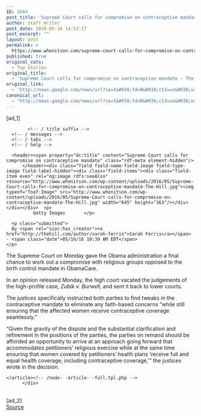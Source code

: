 ```yaml
---
ID: 3684
post_title: 'Supreme Court calls for compromise on contraceptive mandate &#8211; The Hill'
author: Staff Writer
post_date: 2016-05-16 14:52:17
post_excerpt: ""
layout: post
permalink: >
  https://www.whenitson.com/supreme-court-calls-for-compromise-on-contraceptive-mandate-the-hill/
published: true
original_cats:
  - Top Stories
original_title:
  - 'Supreme Court calls for compromise on contraceptive mandate - The Hill'
original_link:
  - 'http://news.google.com/news/url?sa=t&#038;fd=R&#038;ct2=us&#038;usg=AFQjCNEmt11aqTDhVP5aXpZNo8igqmQB2w&#038;clid=c3a7d30bb8a4878e06b80cf16b898331&#038;cid=52779107980551&#038;ei=n945V4CsG4WjhQGtqKboCw&#038;url=http://thehill.com/policy/healthcare/280001-supreme-court-calls-for-compromise-on-contraceptive-mandate'
canonical_url:
  - 'http://news.google.com/news/url?sa=t&#038;fd=R&#038;ct2=us&#038;usg=AFQjCNEmt11aqTDhVP5aXpZNo8igqmQB2w&#038;clid=c3a7d30bb8a4878e06b80cf16b898331&#038;cid=52779107980551&#038;ei=n945V4CsG4WjhQGtqKboCw&#038;url=http://thehill.com/policy/healthcare/280001-supreme-court-calls-for-compromise-on-contraceptive-mandate'
---
```

 [ad_1]
<br><div id="content" role="main" readability="29.3136">
            <a id="main-content"/>
            <!-- / title preffix -->
              
            <!-- / title suffix -->
      <!-- / messages -->
      <!-- / tabs -->
      <!-- / help -->
            
            


<!-- node- -article- -full.tpl.php -->
<article class="node-280001 node node-article view-mode-full clearfix" about="/policy/healthcare/280001-supreme-court-calls-for-compromise-on-contraceptive-mandate" typeof="sioc:Item foaf:Document" readability="25.885640584695">

      <header><span property="dc:title" content="Supreme Court calls for compromise on contraceptive mandate" class="rdf-meta element-hidden"/>
          </header><div class="field field-name-field-image field-type-image field-label-hidden"><div class="field-items"><div class="field-item even" rel="og:image rdfs:seeAlso" resource="http://www.whenitson.com/wp-content/uploads/2016/05/Supreme-Court-calls-for-compromise-on-contraceptive-mandate-The-Hill.jpg"><img typeof="foaf:Image" src="http://www.whenitson.com/wp-content/uploads/2016/05/Supreme-Court-calls-for-compromise-on-contraceptive-mandate-The-Hill.jpg" width="645" height="363"/></div></div></div>  <p>
              Getty Images       </p>
    
      <p class="submitted">
      By <span rel="sioc:has_creator"><a href="http://thehill.com/author/sarah-ferris">Sarah Ferris</a></span> - <span class="date">05/16/16 10:39 AM EDT</span>
    </p>
    
  <div class="field field-name-body field-type-text-with-summary field-label-hidden"><div class="field-items" readability="16"><div class="field-item even" property="content:encoded" readability="27"><p dir="ltr">The Supreme Court on Monday gave the Obama administration a final chance to work out a compromise with religious groups opposed to the birth control mandate in ObamaCare.</p>In an opinion released Monday, the high court vacated the judgements of the high-profile case, <em>Zubik v. Burwell</em>, and sent it back to lower courts. <p dir="ltr">The justices specifically instructed both parties to find tweaks in the contraceptive mandate to eliminate any faith-based concerns “while still ensuring that the affected women receive contraceptive coverage seamlessly.”</p><p>“Given the gravity of the dispute and the substantial clarification and refinement in the positions of the parties, the parties on remand should be afforded an opportunity to arrive at an approach going forward that accommodates petitioners’ religious exercise while at the same time ensuring that women covered by petitioners’ health plans ‘receive full and equal health coverage, including contraceptive coverage,’” the justices wrote in the decision.</p></div></div></div>  
  
  
  
      
    </article><!-- /node- -article- -full.tpl.php -->
          </div>
<br>[ad_2]
<br><a href="http://news.google.com/news/url?sa=t&#038;fd=R&#038;ct2=us&#038;usg=AFQjCNEmt11aqTDhVP5aXpZNo8igqmQB2w&#038;clid=c3a7d30bb8a4878e06b80cf16b898331&#038;cid=52779107980551&#038;ei=n945V4CsG4WjhQGtqKboCw&#038;url=http://thehill.com/policy/healthcare/280001-supreme-court-calls-for-compromise-on-contraceptive-mandate">Source </a>